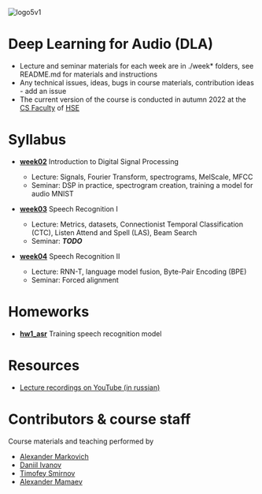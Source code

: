 ![logo5v1](https://user-images.githubusercontent.com/20357655/104316876-2be04600-54ee-11eb-93ed-f9835fde1527.jpg)

# Deep Learning for Audio (DLA)

- Lecture and seminar materials for each week are in ./week* folders, see README.md for materials and instructions
- Any technical issues, ideas, bugs in course materials, contribution ideas - add an issue
- The current version of the course is conducted in autumn 2022 at the [CS Faculty](https://cs.hse.ru/en/)
  of [HSE](https://www.hse.ru/en/)

# Syllabus

- [__week02__](./week02) Introduction to Digital Signal Processing
    - Lecture: Signals, Fourier Transform, spectrograms, MelScale, MFCC
    - Seminar: DSP in practice, spectrogram creation, training a model for audio MNIST

- [__week03__](./week03) Speech Recognition I
    - Lecture: Metrics, datasets, Connectionist Temporal Classification (CTC), Listen Attend and Spell (LAS), Beam Search
    - Seminar: **_TODO_**
  
- [__week04__](./week04) Speech Recognition II
    - Lecture: RNN-T, language model fusion, Byte-Pair Encoding (BPE)
    - Seminar: Forced alignment

# Homeworks

- [__hw1_asr__](./hw1_asr) Training speech recognition model

# Resources

* [Lecture recordings on YouTube (in russian)](https://www.youtube.com/playlist?list=PLEwK9wdS5g0oE9htlwY-WarI5_jeH818j) 

# Contributors & course staff

Course materials and teaching performed by

- [Alexander Markovich](https://t.me/markovka17)
- [Daniil Ivanov](https://t.me/the_longest_id_in_the_world)
- [Timofey Smirnov](https://t.me/timothyxp)
- [Alexander Mamaev](https://t.me/alxmamaev)
